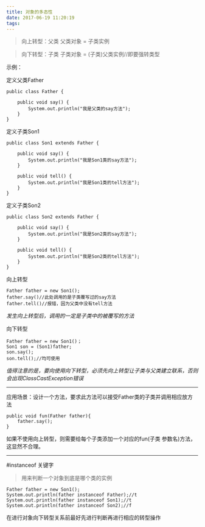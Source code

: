 ```yaml
---
title: 对象的多态性
date: 2017-06-19 11:20:19
tags:
---
```


>向上转型：父类 父类对象 = 子类实例

>向下转型：子类 子类对象 = (子类)父类实例//即要强转类型

示例：

<!--more-->

定义父类Father

```
public class Father {

    public void say() {
        System.out.println("我是父类的say方法");
    }
}
```

定义子类Son1

```
public class Son1 extends Father {

    public void say() {
        System.out.println("我是Son1类的say方法");
    }

    public void tell() {
        System.out.println("我是Son1类的tell方法");
    }
}
```

定义子类Son2

```
public class Son2 extends Father {

    public void say() {
        System.out.println("我是Son2类的say方法");
    }

    public void tell() {
        System.out.println("我是Son2类的tell方法");
    }
}
```

向上转型

```
Father father = new Son1();
father.say()//此处调用的是子类覆写过的say方法
father.tell()//报错，因为父类中没有tell方法
```
*发生向上转型后，调用的一定是子类中的被覆写的方法*

向下转型

```
Father father = new Son1()；
Son1 son = (Son1)father;
son.say();
son.tell();//均可使用
```
*值得注意的是，要向使用向下转型，必须先向上转型让子类与父类建立联系，否则会出现ClassCastException错误*

----------

应用场景：设计一个方法，要求此方法可以接受Father类的子类并调用相应放方法

```
public void fun(Father father){
	father.say();
}
```

如果不使用向上转型，则需要给每个子类添加一个对应的fun(子类 参数名)方法，这显然不合理。

----------

#instanceof 关键字

>用来判断一个对象到底是哪个类的实例

```
Father father = new Son1();
System.out.println(father instanceof Father);//t
System.out.println(father instanceof Son1);//t
System.out.println(father instanceof Son2);//f
```

在进行对象向下转型关系前最好先进行判断再进行相应的转型操作
